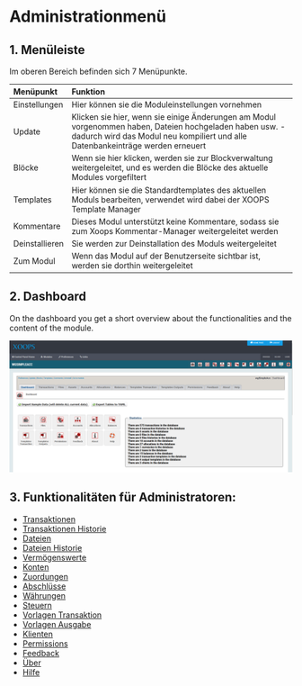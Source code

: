 # Administrationmenü

## 1. Menüleiste

Im oberen Bereich befinden sich 7 Menüpunkte.

| Menüpunkt | Funktion |
| :--- | :--- |
| Einstellungen | Hier können sie die Moduleinstellungen vornehmen |
| Update | Klicken sie hier, wenn sie einige Änderungen am Modul vorgenommen haben, Dateien hochgeladen haben usw. - dadurch wird das Modul neu kompiliert und alle Datenbankeinträge werden erneuert |
| Blöcke | Wenn sie hier klicken, werden sie zur Blockverwaltung weitergeleitet, und es werden die Blöcke des aktuelle Modules vorgefiltert |
| Templates | Hier können sie die Standardtemplates des aktuellen Moduls bearbeiten, verwendet wird dabei der XOOPS Template Manager |
| Kommentare | Dieses Modul unterstützt keine Kommentare, sodass sie zum Xoops Kommentar-Manager weitergeleitet werden |
| Deinstallieren | Sie werden zur Deinstallation des Moduls weitergeleitet |
| Zum Modul | Wenn das Modul auf der Benutzerseite sichtbar ist, werden sie dorthin weitergeleitet |

## 2. Dashboard

On the dashboard you get a short overview about the functionalities and the content of the module.

![dashboard1.png](../../.gitbook/assets/admin_dashboard.png)

## 3. Funktionalitäten für Administratoren:

* [Transaktionen](transactions.md)
* [Transaktionen Historie](trahistories.md)
* [Dateien](files.md)
* [Dateien Historie](filhistories.md)
* [Vermögenswerte](assets.md)
* [Konten](accounts.md)
* [Zuordungen](allocations.md)
* [Abschlüsse](balances.md)
* [Währungen](currencies.md)
* [Steuern](taxes.md)
* [Vorlagen Transaktion](tratemplates.md)
* [Vorlagen Ausgabe](outtemplates.md)
* [Klienten](clients.md)
* [Permissions](permissions.md)
* [Feedback](feedback.md)
* [Über](about.md)
* [Hilfe](help.md)

